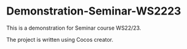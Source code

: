 # Demonstration-Seminar-WS2223

This is a demonstration for Seminar course WS22/23. 

The project is written using Cocos creator. 